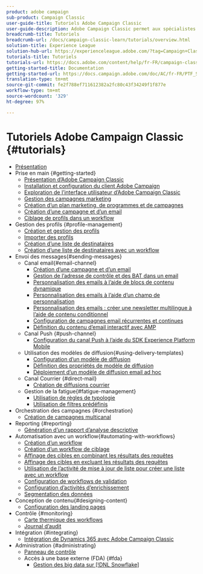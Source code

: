 ```yaml
---
product: adobe campaign
sub-product: Campaign Classic
user-guide-title: Tutoriels Adobe Campaign Classic
user-guide-description: Adobe Campaign Classic permet aux spécialistes du marketing de concevoir des expériences client sur plusieurs canaux et fournit un environnement pour l’orchestration visuelle des campagnes, la gestion des interactions en temps réel et l’exécution sur plusieurs canaux.
breadcrumb-title: Tutoriels
breadcrumb-url: /docs/campaign-classic-learn/tutorials/overview.html
solution-title: Experience League
solution-hub-url: https://experienceleague.adobe.com/?tag=Campaign+Classic#recommended/solutions/campaign
tutorials-title: Tutoriels
tutorials-url: https://docs.adobe.com/content/help/fr-FR/campaign-classic-learn/tutorials/overview.html
getting-started-title: Documentation
getting-started-url: https://docs.campaign.adobe.com/doc/AC/fr-FR/PTF_Starting_with_Adobe_Campaign_About_Adobe_Campaign_Classic.html
translation-type: tm+mt
source-git-commit: fe2f788ef711612382a2fc80c43f34249f1f877e
workflow-type: tm+mt
source-wordcount: '329'
ht-degree: 97%

---
```



# Tutoriels Adobe Campaign Classic {#tutorials}

+ [Présentation](/help/overview.md)
+ Prise en main {#getting-started}
   + [Présentation d’Adobe Campaign Classic](/help/getting-started/introduction-to-adobe-campaign-classic.md)
   + [Installation et configuration du client Adobe Campaign](/help/getting-started/install-and-setup-the-adobe-campaign-client.md)
   + [Exploration de l’interface utilisateur d’Adobe Campaign Classic](/help/getting-started/exploring-the-adobe-campaign-classic-user-interface.md)
   + [Gestion des campagnes marketing](/help/getting-started/managing-marketing-campaigns.md)
   + [Création d’un plan marketing, de programmes et de campagnes](/help/getting-started/creating-a-marketing-plan-programs-and-campaigns.md)
   + [Création d’une campagne et d’un email](https://docs.adobe.com/content/help/fr-FR/campaign-classic-learn/tutorials/getting-started/creating-a-campaign-and-an-email.html)
   + [Ciblage de profils dans un workflow](/help/getting-started/targeting-profiles-in-a-workflow.md)
+ Gestion des profils {#profile-management}
   + [Création et gestion des profils](/help/profile-management/create-and-manage-profiles.md)
   + [Importer des profils](/help/data-management/importing-profiles.md)   
   + [Création d’une liste de destinataires](/help/profile-management/creating-a-list-of-recipients.md)
   + [Création d’une liste de destinataires avec un workflow](/help/profile-management/creating-a-list-of-recipients-with-a-workflow.md)
+ Envoi des messages{#sending-messages}
   + Canal email{#email-channel}
      + [Création d’une campagne et d’un email](/help/getting-started/creating-a-campaign-and-an-email.md)
      + [Gestion de l’adresse de contrôle et des BAT dans un email](/help/sending-messages/managing-seed-and-proofs.md)
      + [Personnalisation des emails à l’aide de blocs de contenu dynamique](/help/sending-messages/email-channel/personalization-with-dynamic-content-blocks.md)
      + [Personnalisation des emails à l’aide d’un champ de personnalisation](/help/sending-messages/email-channel/personalizing-emails-using-personalization-fields.md)
      + [Personnalisation des emails : créer une newsletter multilingue à l’aide de contenu conditionnel](/help/sending-messages/email-channel/personalizing-emails-create-a-multi-lingual-newsletter-using-conditional-content.md)
      + [Configuration de campagnes email récurrentes et continues](/help/sending-messages/recurring-deliveries.md)
      + [Définition du contenu d’email interactif avec AMP](/help/sending-messages/email-channel/defining-interactive-email-content-with-amp.md)
   + Canal Push {#push-channel}
      + [Configuration du canal Push à l’aide du SDK Experience Platform Mobile](/help/sending-messages/mobile-channel/configure-push-using-aep-mobile-sdk.md)
   + Utilisation des modèles de diffusion{#using-delivery-templates}
      + [Configuration d’un modèle de diffusion](/help/sending-messages/using-delivery-templates/configuring-a-delivery-template.md)
      + [Définition des propriétés de modèle de diffusion](/help/sending-messages/using-delivery-templates/setting-delivery-template-properties.md)
      + [Déploiement d’un modèle de diffusion email ad hoc](/help/sending-messages/using-delivery-templates/deploying-ad-hoc-email-delivery-template.md)
   + Canal Courrier {#direct-mail}
      + [Création de diffusions courrier](/help/sending-messages/direct-mail/creating-direct-mail-deliveries.md)
   + Gestion de la fatigue{#fatigue-management}
      + [Utilisation de règles de typologie](/help/sending-messages/fatigue-management/typology-rules-for-fatigue-management.md)
      + [Utilisation de filtres prédéfinis](/help/sending-messages/fatigue-management/fatigue-management-using-filters.md)
+ Orchestration des campagnes {#orchestration}
   + [Création de campagnes multicanal](/help/orchestrating-campaigns/multi-channel-campaigns.md)
+ Reporting {#reporting}
   + [Génération d’un rapport d’analyse descriptive](/help/reporting/generating-a-descriptive-analysis-report.md)
+ Automatisation avec un workflow{#automating-with-workflows}
   + [Création d’un workflow](/help/automating-with-workflows/creating-a-workflow.md)
   + [Création d’un workflow de ciblage](/help/automating-with-workflows/creating-a-targeting-workflow.md)
   + [Affinage des cibles en combinant les résultats des requêtes](/help/automating-with-workflows/refining-targets-by-combining-query-results.md)
   + [Affinage des cibles en excluant les résultats des requêtes](/help/automating-with-workflows/refining-targets-by-excluding-query-results.md)
   + [Utilisation de l’activité de mise à jour de liste pour créer une liste avec un workflow](/help/automating-with-workflows/using-the-update-list-activity.md)
   + [Configuration de workflows de validation](/help/automating-with-workflows/validation-flow-configuration.md)
   + [Configuration d’activités d’enrichissement](/help/automating-with-workflows/enrichment-activity.md)
   + [Segmentation des données](/help/data-management/data-segmentation.md)
+ Conception de contenu{#designing-content}
   + [Configuration des landing pages](/help/designing-content/configure-landingpages.md)
+ Contrôle    {#monitoring}
   + [Carte thermique des workflows](/help/monitoring-campaign-classic/workflow-heatmap.md)
   + [Journal d’audit](/help/monitoring-campaign-classic/audit-trail.md)
+ Intégration {#integrating}
   + [Intégration de Dynamics 365 avec Adobe Campaign Classic](/help/integrations/dynamics365-integration.md)
+ Administration {#administrating}
   + [Panneau de contrôle](https://docs.adobe.com/content/help/fr-FR/campaign-classic-learn/control-panel/control-panel-overview.html)
   + Accès à une base externe (FDA) {#fda}
      + [Gestion des big data sur [!DNL Snowflake]](/help/administrating/snowflake/big-data-segmentation-on-snowflake.md)